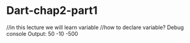# Dart-chap2-part1
 //in this lecture we will learn variable   //how to declare variable?
Debug console Output:
50
-10
-500

